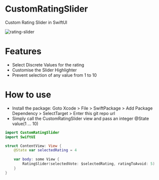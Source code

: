 # CustomRatingSlider
Custom Rating Slider in SwiftUI

![rating-slider](https://user-images.githubusercontent.com/24572733/103082192-8d07ae80-45ff-11eb-8c35-adc59199ab38.gif)
# Features

- Select Discrete Values for the rating
- Customise the Slider Highlighter
- Prevent selection of any value from 1 to 10

# How to use

- Install the package: Goto Xcode > File > SwiftPackage > Add Package Dependency > SelectTarget > Enter this git repo url
- Simply call the CustomRatingSlider view and pass an integer @State value(1 ... 10) 

```swift
import CustomRatingSlider
import SwiftUI

struct ContentView: View {
    @State var selectedRating = 4
    
    var body: some View {
        RatingSlider(selectedVote: $selectedRating, ratingToAvoid: 5)
    }
}
```
